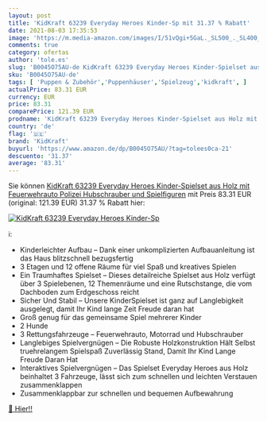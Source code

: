 ```yaml
---
layout: post
title: 'KidKraft 63239 Everyday Heroes Kinder-Sp mit 31.37 % Rabatt'
date: 2021-08-03 17:35:53
image: 'https://m.media-amazon.com/images/I/51vQgi+5GaL._SL500_._SL400_.jpg'
comments: true
category: ofertas
author: 'tole.es'
slug: 'B0045O75AU-de KidKraft 63239 Everyday Heroes Kinder-Spielset aus Holz...'
sku: 'B0045O75AU-de'
tags: [ 'Puppen & Zubehör','Puppenhäuser','Spielzeug','kidkraft', ]
actualPrice: 83.31 EUR
currency: EUR
price: 83.31
comparePrice: 121.39 EUR
prodname: 'KidKraft 63239 Everyday Heroes Kinder-Spielset aus Holz mit Feuerwehrauto  Polizei  Hubschrauber und Spielfiguren'
country: 'de'
flag: '🇩🇪'
brand: 'KidKraft'
buyurl: 'https://www.amazon.de/dp/B0045O75AU/?tag=tolees0ca-21'
descuento: '31.37'
average: '83.31'
---
```


Sie können [KidKraft 63239 Everyday Heroes Kinder-Spielset aus Holz mit Feuerwehrauto  Polizei  Hubschrauber und Spielfiguren](https://www.amazon.de/dp/B0045O75AU/?tag=tolees0ca-21) mit Preis 83.31 EUR (original: 121.39 EUR) 31.37 % Rabatt hier:

[![KidKraft 63239 Everyday Heroes Kinder-Sp](https://m.media-amazon.com/images/I/51vQgi+5GaL._SL500_._SL400_.jpg)](https://www.amazon.de/dp/B0045O75AU/?tag=tolees0ca-21)

ℹ️:

- Kinderleichter Aufbau – Dank einer unkomplizierten Aufbauanleitung ist das Haus blitzschnell bezugsfertig
- 3 Etagen und 12 offene Räume für viel Spaß und kreatives Spielen
- Ein Traumhaftes Spielset – Dieses detailreiche Spielset aus Holz verfügt über 3 Spielebenen, 12 Themenräume und eine Rutschstange, die vom Dachboden zum Erdgeschoss reicht
- Sicher Und Stabil – Unsere KinderSpielset ist ganz auf Langlebigkeit ausgelegt, damit Ihr Kind lange Zeit Freude daran hat
- Groß genug für das gemeinsame Spiel mehrerer Kinder
- 2 Hunde
- 3 Rettungsfahrzeuge – Feuerwehrauto, Motorrad und Hubschrauber
- Langlebiges Spielvergnügen – Die Robuste Holzkonstruktion Hält Selbst truehrelangem Spielspaß Zuverlässig Stand, Damit Ihr Kind Lange Freude Daran Hat
- Interaktives Spielvergnügen – Das Spielset Everyday Heroes aus Holz beinhaltet 3 Fahrzeuge, lässt sich zum schnellen und leichten Verstauen zusammenklappen
- Zusammenklappbar zur schnellen und bequemen Aufbewahrung

[🛒 Hier!!](https://www.amazon.de/dp/B0045O75AU/?tag=tolees0ca-21)
